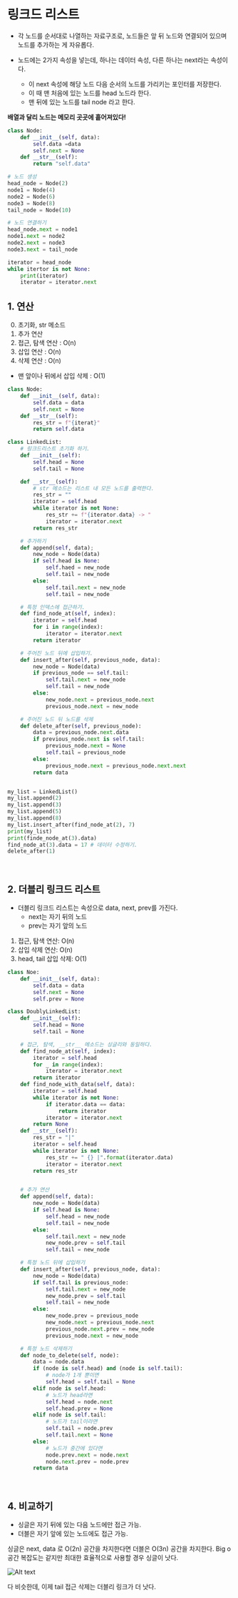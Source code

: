 # 링크드 리스트

- 각 노드를 순서대로 나열하는 자료구조로, 노드들은 앞 뒤 노드와 연결되어 있으며 노드를 추가하는 게 자유롭다.

- 노드에는 2가지 속성을 넣는데, 하나는 데이터 속성, 다른 하나는 next라는 속성이다.
  - 이 next 속성에 해당 노드 다음 순서의 노드를 가리키는 포인터를 저장한다.
  - 이 때 맨 처음에 있는 노드를 head 노드라 한다.
  - 맨 뒤에 있는 노드를 tail node 라고 한다.

**배열과 달리 노드는 메모리 곳곳에 흩어져있다!**

```python
class Node:
    def __init__(self, data):
        self.data =data
        self.next = None
    def __str__(self):
        return "self.data"

# 노드 생성
head_node = Node(2)
node1 = Node(4)
node2 = Node(6)
node3 = Node(8)
tail_node = Node(10)

# 노드 연결하기
head_node.next = node1
node1.next = node2
node2.next = node3
node3.next = tail_node

iterator = head_node
while itertor is not None:
    print(iterator)
    iterator = iterator.next
```

## 1. 연산

0. 초기화, str 메소드
1. 추가 연산
2. 접근, 탐색 연산 : O(n)
3. 삽입 연산 : O(n)
4. 삭제 연산 : O(n)

- 맨 앞이나 뒤에서 삽입 삭제 : O(1)

```python
class Node:
    def __init__(self, data):
        self.data = data
        self.next = None
    def __str__(self):
        res_str = f"{iterat}"
        return self.data

class LinkedList:
    # 링크드리스트 초기화 하기.
    def __init__(self):
        self.head = None
        self.tail = None

    def __str__(self):
        # str 메소드는 리스트 내 모든 노드를 출력한다.
        res_str = ""
        iterator = self.head
        while iterator is not None:
            res_str += f"{iterator.data} -> "
            iterator = iterator.next
        return res_str

    # 추가하기
    def append(self, data);
        new_node = Node(data)
        if self.head is None:
            self.haed = new_node
            self.tail = new_node
        else:
            self.tail.next = new_node
            self.tail = new_node

    # 특정 인덱스에 접근하기.
    def find_node_at(self, index):
        iterator = self.head
        for i in range(index):
            iterator = iterator.next
        return iterator

    # 주어진 노드 뒤에 삽입하기.
    def insert_after(self, previous_node, data):
        new_node = Node(data)
        if previous_node == self.tail:
            self.tail.next = new_node
            self.tail = new_node
        else:
            new_node.next = previous_node.next
            previous_node.next = new_node

    # 주어진 노드 뒤 노드를 삭제
    def delete_after(self, previous_node):
        data = previous_node.next.data
        if previous_node.next is self.tail:
            previous_node.next = None
            self.tail = previous_node
        else:
            previous_node.next = previous_node.next.next
        return data


my_list = LinkedList()
my_list.append(2)
my_list.append(3)
my_list.append(5)
my_list.append(8)
my_list.insert_after(find_node_at(2), 7)
print(my_list)
print(finde_node_at(3).data)
find_node_at(3).data = 17 # 데이터 수정하기.
delete_after(1)
```

<br>

## 2. 더블리 링크드 리스트

- 더블리 링크드 리스트는 속성으로 data, next, prev를 가진다.
  - next는 자기 뒤의 노드
  - prev는 자기 앞의 노드

1. 접근, 탐색 연산: O(n)
2. 삽입 삭제 연산: O(n)
3. head, tail 삽입 삭제: O(1)

```python
class Noe:
    def __init__(self, data):
        self.data = data
        self.next = None
        self.prev = None

class DoublyLinkedList:
    def __init__(self):
        self.head = None
        self.tail = None

    # 접근, 탐색, __str__ 메소드는 싱글리와 동일하다.
    def find_node_at(self, index):
        iterator = self.head
        for _ in range(index):
            iterator = iterator.next
        return iterator
    def find_node_with_data(self, data):
        iterator = self.head
        while iterator is not None:
            if iterator.data == data:
                return iterator
            iterator = iterator.next
        return None
    def __str__(self):
        res_str = "|"
        iterator = self.head
        while iterator is not None:
            res_str += " {} |".format(iterator.data)
            iterator = iterator.next
        return res_str


    # 추가 연산
    def append(self, data):
        new_node = Node(data)
        if self.head is None:
            self.head = new_node
            self.tail = new_node
        else:
            self.tail.next = new_node
            new_node.prev = self.tail
            self.tail = new_node

    # 특정 노드 뒤에 삽입하기
    def insert_after(self, previous_node, data):
        new_node = Node(data)
        if self.tail is previous_node:
            self.tail.next = new_node
            new_node.prev = self.tail
            self.tail = new_node
        else:
            new_node.prev = previous_node
            new_node.next = previous_node.next
            previous_node.next.prev = new_node
            previous_node.next = new_node

    # 특정 노드 삭제하기
    def node_to_delete(self, node):
        data = node.data
        if (node is self.head) and (node is self.tail):
            # node가 1개 뿐이면
            self.head = self.tail = None
        elif node is self.head:
            # 노드가 head라면
            self.head = node.next
            self.head.prev = None
        elif node is self.tail:
            # 노드가 tail이라면
            self.tail = node.prev
            self.tail.next = None
        else:
            # 노드가 중간에 있다면
            node.prev.next = node.next
            node.next.prev = node.prev
        return data


```

<br>

## 4. 비교하기

- 싱글은 자기 뒤에 있는 다음 노드에만 접근 가능.
- 더블은 자기 앞에 있는 노드에도 접근 가능.

싱글은 next, data 로 O(2n) 공간을 차지한다면 더블은 O(3n) 공간을 차지한다. Big o 공간 복잡도는 같지만 최대한 효율적으로 사용할 경우 싱글이 낫다.

![Alt text](image-1.png)

다 비슷한데, 이제 tail 접근 삭제는 더블리 링크가 더 낫다.
